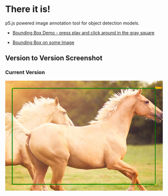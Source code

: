 # There it is!
p5.js powered image annotation tool for object detection models.

* [Bounding Box Demo - press play and click around in the gray square](https://editor.p5js.org/hamza.ryzvy/sketches/sGSK2Bgly)

* [Bounding Box on some Image](https://editor.p5js.org/hamza.ryzvy/sketches/UhYIE21ye)
## Version to Version Screenshot
### Current Version
![screenshot](horsebbscrrenshot.PNG)
